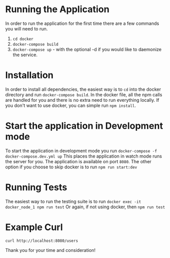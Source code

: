 # Running the Application
In order to run the application for the first time there are a few commands you will need to run.
 1. `cd docker`
 2. `docker-compose build`
 3. `docker-compose up` - with the optional -d if you would like to daemonize the service.

# Installation
In order to install all dependencies, the easiest way is to `cd` into the docker directory and run `docker-compose build`.
In the docker file, all the npm calls are handled for you and there is no extra need to run everything locally.
If you don't want to use docker, you can simple run `npm install`.

# Start the application in Development mode
To start the application in development mode you run `docker-compose -f docker-compose.dev.yml up`
This places the application in watch mode runs the server for you. The application is available on port `8080`.
The other option if you choose to skip docker is to run `npm run start:dev`

# Running Tests
The easiest way to run the testing suite is to run `docker exec -it docker_node_1 npm run test`
Or again, if not using docker, then `npm run test`

# Example Curl
`curl http://localhost:8080/users`

Thank you for your time and consideration!
